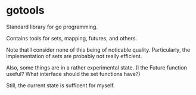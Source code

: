 # gotools
Standard library for go programming.

Contains tools for sets, mapping, futures, and others.

Note that I consider none of this being of noticable quality. Particularly, the implementation of sets are probably
not really efficient.

Also, some things are in a rather experimental state. (I the Future function useful? What interface should the set
functions have?)

Still, the current state is sufficent for myself.